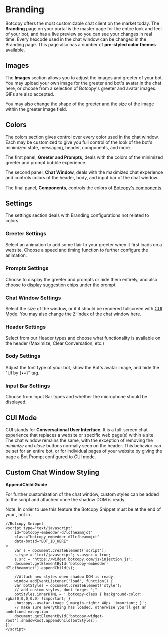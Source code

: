 # Branding
Botcopy offers the most customizable chat client on the market today. The **Branding** page on your portal is the master page for the entire look and feel of your bot, and has a live preview so you can see your changes in real time. Every hexcode used in the chat window can be changed in the Branding page. This page also has a number of **pre-styled color themes** available.

## Images
The **Images** section allows you to adjust the images and greeter of your bot. You may upload your own image for the greeter and bot's avatar in the chat here, or choose from a selection of Botcopy's greeter and avatar images. GIFs are also accepted. 

You may also change the shape of the greeter and the size of the image within the greeter image field.

## Colors
The colors section gives control over every color used in the chat window. Each may be customized to give you full control of the look of the bot's minimized state, messaging, header, components, and more.

The first panel, **Greeter and Prompts**, deals with the colors of the minimized greeter and prompt bubble experience.

The second panel, **Chat Window**, deals with the maximized chat experience and controls colors of the header, body, and input bar of the chat window.

The final panel, **Components**, controls the colors of [Botcopy's components](https://botcopy.github.io/docs/#/basics/components).
## Settings
The settings section deals with Branding configurations not related to colors.

### Greeter Settings
Select an animation to add some flair to your greeter when it first loads on a website. Choose a speed and timing function to further configure the animation.

### Prompts Settings
Choose to display the greeter and prompts or hide them entirely, and also choose to display suggestion chips under the prompt.

### Chat Window Settings
Select the size of the window, or if it should be rendered fullscreen with [CUI Mode](#cui-mode). You may also change the Z-Index of the chat window here.

### Header Settings
Select from our Header types and choose what functionality is available on the header (Maximize, Clear Conversation, etc.)

### Body Settings
Adjust the font type of your bot, show the Bot's avatar image, and hide the "UI by {••}" tag.

### Input Bar Settings
Choose from Input Bar types and whether the microphone should be displayed.

## CUI Mode
CUI stands for **Conversational User Interface**. It is a full-screen chat experience that replaces a website or specific web page(s) within a site. The chat window remains the same, with the exception of removing the _minimize_ and _close_ buttons normally seen on the header. This behavior can be set for an entire bot, or for individual pages of your website by giving the page a Bot Prompt configured to CUI mode.

## Custom Chat Window Styling

**AppendChild Guide**

For further customization of the chat window, custom styles can be added to the script and attached once the shadow DOM is ready.

Note: In order to use this feature the Botcopy Snippet must be at the end of your <body>, not in <head>.

```
//Botcopy Snippet
<script type="text/javascript"
    id="botcopy-embedder-d7lcfheammjct"
    class="botcopy-embedder-d7lcfheammjct" 
    data-botId="BOT_ID_HERE"
>
    var s = document.createElement('script'); 
    s.type = 'text/javascript'; s.async = true; 
    s.src = 'https://widget.botcopy.com/js/injection.js'; 
    document.getElementById('botcopy-embedder-d7lcfheammjct').appendChild(s);

    //Attach new styles when shadow DOM is ready:
    window.addEventListener('load', function() {
    var botStyles = document.createElement('style');
    // add custom styles, dont forget ";"
    botStyles.innerHTML = '.botcopy-class { background-color: rgba(0,0,0,0.0) !important; } 
    .botcopy--avatar-image { margin-right: 40px !important; }';
    // make sure everything has loaded, otherwise you'll get an undefined exception
    document.getElementById('botcopy-widget-root').shadowRoot.appendChild(botStyles);
});
</script>
```